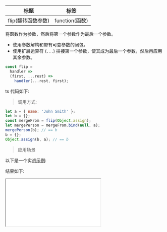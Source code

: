 | 标题               | 标签           |
| ------------------ | -------------- |
| flip(翻转函数参数) | function(函数) |

将函数作为参数，然后将第一个参数作为最后一个参数。

- 使用参数解构和带有可变参数的闭包。
- 使用扩展运算符 (`...`) 拼接第一个参数，使其成为最后一个参数，然后再应用其余参数。

```js
const flip =
  handler =>
  (first, ...rest) =>
    handler(...rest, first);
```

ts 代码如下:

<div class="code-editor" data-url="codes/javascript/ts/flip.ts" data-language="typescript"></div>

> 调用方式:

```js
let a = { name: 'John Smith' };
let b = {};
const mergeFrom = flip(Object.assign);
let mergePerson = mergeFrom.bind(null, a);
mergePerson(b); // == b
b = {};
Object.assign(b, a); // == b
```

> 应用场景

以下是一个实战<a href="codes/javascript/html/flip.html" target="_blank" rel="noopener noreferrer">示例</a>:

<div class="code-editor" data-url="codes/javascript/html/flip.html" data-language="html"></div>

结果如下:

<iframe src="codes/javascript/html/flip.html"></iframe>
